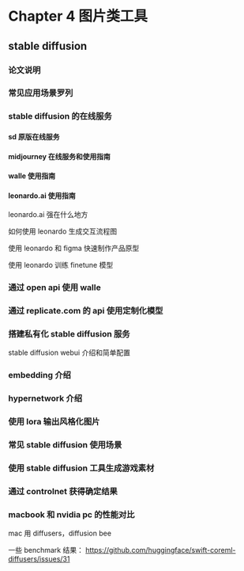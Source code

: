# Chapter 4 图片类工具

## stable diffusion

### 论文说明

### 常见应用场景罗列

### stable diffusion 的在线服务

#### sd 原版在线服务

#### midjourney 在线服务和使用指南

#### walle 使用指南

#### leonardo.ai 使用指南

leonardo.ai 强在什么地方

如何使用 leonardo 生成交互流程图

使用 leonardo 和 figma 快速制作产品原型

使用 leonardo 训练 finetune 模型

### 通过 open api 使用 walle

### 通过 replicate.com 的 api 使用定制化模型

### 搭建私有化 stable diffusion 服务

stable diffusion webui 介绍和简单配置

### embedding 介绍

### hypernetwork 介绍

### 使用 lora 输出风格化图片

### 常见 stable diffusion 使用场景

### 使用 stable diffusion 工具生成游戏素材

### 通过 controlnet 获得确定结果

### macbook 和 nvidia pc 的性能对比

mac 用 diffusers，diffusion bee

一些 benchmark 结果：
https://github.com/huggingface/swift-coreml-diffusers/issues/31
